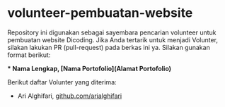 # volunteer-pembuatan-website
Repository ini digunakan sebagai sayembara pencarian volunteer untuk pembuatan website Dicoding. Jika Anda tertarik untuk menjadi Volunter, silakan lakukan PR (pull-request) pada berkas ini ya. Silakan gunakan format berikut:


**\* Nama Lengkap, [Nama Portofolio](Alamat Portofolio)**


Berikut daftar Volunter yang diterima:

* Ari Alghifari, [github.com/arialghifari](https://github.com/arialghifari)

